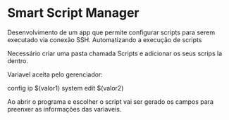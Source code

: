 # Smart Script Manager
Desenvolvimento de um app que permite configurar scripts para serem executado via conexão SSH. Automatizando a execução de scripts

Necessário criar uma pasta chamada Scripts e adicionar os seus scrips la dentro.  

Variavel aceita pelo gerenciador:

config ip $(valor1)
system edit $(valor2)

Ao abrir o programa e escolher o script vai ser gerado os campos para preenxer as informações das variaveis.